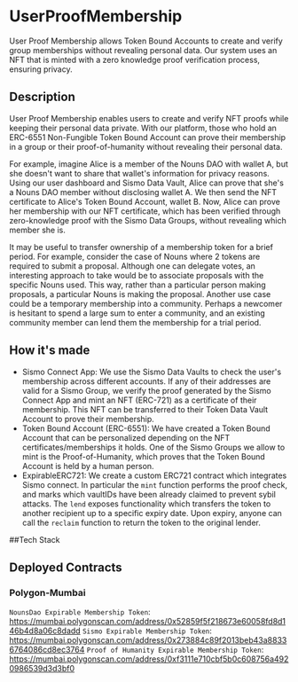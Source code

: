 # UserProofMembership
User Proof Membership allows Token Bound Accounts to create and verify group memberships without revealing personal data. Our system uses an NFT that is minted with a zero knowledge proof verification process, ensuring privacy.

## Description
User Proof Membership enables users to create and verify NFT proofs while keeping their personal data private. With our platform, those who hold an ERC-6551 Non-Fungible Token Bound Account can prove their membership in a group or their proof-of-humanity without revealing their personal data. 

For example, imagine Alice is a member of the Nouns DAO with wallet A, but she doesn't want to share that wallet's information for privacy reasons. Using our user dashboard and Sismo Data Vault, Alice can prove that she's a Nouns DAO member without disclosing wallet A. We then send the NFT certificate to Alice's Token Bound Account, wallet B. Now, Alice can prove her membership with our NFT certificate, which has been verified through zero-knowledge proof with the Sismo Data Groups, without revealing which member she is.

It may be useful to transfer ownership of a membership token for a brief period. For example, consider the case of Nouns where 2 tokens are required to submit a proposal. Although one can delegate votes, an interesting approach to take would be to associate proposals with the specific Nouns used. This way, rather than a particular person making proposals, a particular Nouns is making the proposal. Another use case could be a temporary membership into a community. Perhaps a newcomer is hesitant to spend a large sum to enter a community, and an existing community member can lend them the membership for a trial period.

## How it's made

- Sismo Connect App: We use the Sismo Data Vaults to check the user's membership across different accounts. If any of their addresses are valid for a Sismo Group, we verify the proof generated by the Sismo Connect App and mint an NFT (ERC-721) as a certificate of their membership. This NFT can be transferred to their Token Data Vault Account to prove their membership.
- Token Bound Account (ERC-6551): We have created a Token Bound Account that can be personalized depending on the NFT certificates/memberships it holds. One of the Sismo Groups we allow to mint is the Proof-of-Humanity, which proves that the Token Bound Account is held by a human person.
- ExpirableERC721: We create a custom ERC721 contract which integrates Sismo connect. In particular the `mint` function performs the proof check, and marks which vaultIDs have been already claimed to prevent sybil attacks. The `lend` exposes functionality which transfers the token to another recipient up to a specific expiry date. Upon expiry, anyone can call the `reclaim` function to return the token to the original lender.

##Tech Stack


## Deployed Contracts

### Polygon-Mumbai

`NounsDao Expirable Membership Token`: https://mumbai.polygonscan.com/address/0x52859f5f218673e60058fd8d146b4d8a06c8dadd
`Sismo Expirable Membership Token`: https://mumbai.polygonscan.com/address/0x273884c89f2013beb43a88336764086cd8ec3764
`Proof of Humanity Expirable Membership Token`: https://mumbai.polygonscan.com/address/0xf3111e710cbf5b0c608756a4920986539d3d3bf0

